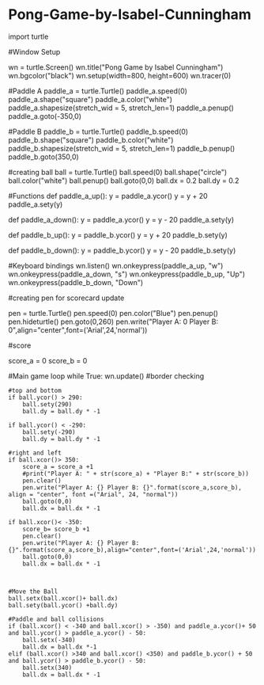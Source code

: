 # Pong-Game-by-Isabel-Cunningham

import turtle

#Window Setup

wn = turtle.Screen()
wn.title("Pong Game by Isabel Cunningham")
wn.bgcolor("black")
wn.setup(width=800, height=600)
wn.tracer(0)

#Paddle A
paddle_a = turtle.Turtle()
paddle_a.speed(0)
paddle_a.shape("square")
paddle_a.color("white")
paddle_a.shapesize(stretch_wid = 5, stretch_len=1)
paddle_a.penup()
paddle_a.goto(-350,0)

#Paddle B
paddle_b = turtle.Turtle()
paddle_b.speed(0)
paddle_b.shape("square")
paddle_b.color("white")
paddle_b.shapesize(stretch_wid = 5, stretch_len=1)
paddle_b.penup()
paddle_b.goto(350,0)

#creating ball
ball = turtle.Turtle()
ball.speed(0)
ball.shape("circle")
ball.color("white")
ball.penup()
ball.goto(0,0)
ball.dx = 0.2
ball.dy = 0.2

#Functions
def paddle_a_up():
    y = paddle_a.ycor()
    y = y + 20
    paddle_a.sety(y)

def paddle_a_down():
    y = paddle_a.ycor()
    y = y - 20
    paddle_a.sety(y)

def paddle_b_up():
    y = paddle_b.ycor()
    y = y + 20
    paddle_b.sety(y)

def paddle_b_down():
    y = paddle_b.ycor()
    y = y - 20
    paddle_b.sety(y)

#Keyboard bindings
wn.listen()
wn.onkeypress(paddle_a_up, "w")
wn.onkeypress(paddle_a_down, "s")
wn.onkeypress(paddle_b_up, "Up")
wn.onkeypress(paddle_b_down, "Down")

#creating pen for scorecard update

pen = turtle.Turtle()
pen.speed(0)
pen.color("Blue")
pen.penup()
pen.hideturtle()
pen.goto(0,260)
pen.write("Player A: 0 Player B: 0",align="center",font=('Arial',24,'normal'))

#score

score_a = 0
score_b = 0





#Main game loop
while True:
    wn.update()
    #border checking

    #top and bottom
    if ball.ycor() > 290:
        ball.sety(290)
        ball.dy = ball.dy * -1
    
    if ball.ycor() < -290:
        ball.sety(-290)
        ball.dy = ball.dy * -1

    #right and left
    if ball.xcor()> 350:
        score_a = score_a +1
        #print("Player A: " + str(score_a) + "Player B:" + str(score_b))
        pen.clear()
        pen.write("Player A: {} Player B: {}".format(score_a,score_b), align = "center", font =("Arial", 24, "normal"))
        ball.goto(0,0)
        ball.dx = ball.dx * -1
        
    if ball.xcor()< -350:
        score_b= score_b +1
        pen.clear()
        pen.write("Player A: {} Player B: {}".format(score_a,score_b),align="center",font=('Arial',24,'normal'))
        ball.goto(0,0)
        ball.dx = ball.dx * -1



    #Move the Ball
    ball.setx(ball.xcor()+ ball.dx)
    ball.sety(ball.ycor() +ball.dy)
    
    #Paddle and ball collisions
    if (ball.xcor() < -340 and ball.xcor() > -350) and paddle_a.ycor()+ 50 and ball.ycor() > paddle_a.ycor() - 50:
        ball.setx(-340)
        ball.dx = ball.dx *-1
    elif (ball.xcor() >340 and ball.xcor() <350) and paddle_b.ycor() + 50 and ball.ycor() > paddle_b.ycor() - 50:
        ball.setx(340)
        ball.dx = ball.dx * -1
